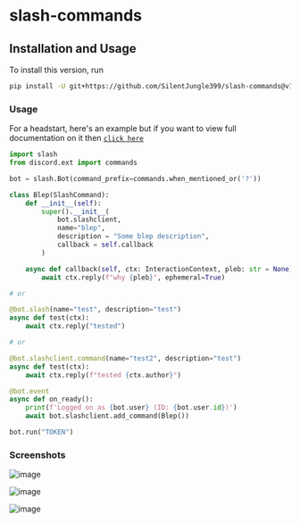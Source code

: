 # slash-commands

## Installation and Usage

To install this version, run 
```bash
pip install -U git+https://github.com/SilentJungle399/slash-commands@v1
```

### Usage

For a headstart, here's an example 
but if you want to view full
documentation on it then [`click here`](https://dpy-slash.rtfd.io)

```py
import slash
from discord.ext import commands

bot = slash.Bot(command_prefix=commands.when_mentioned_or('?'))

class Blep(SlashCommand):
    def __init__(self):
        super().__init__(
            bot.slashclient,
            name="blep",
            description = "Some blep description",
            callback = self.callback
        )

    async def callback(self, ctx: InteractionContext, pleb: str = None):
        await ctx.reply(f"why {pleb}", ephemeral=True)

# or

@bot.slash(name="test", description="test")
async def test(ctx):
    await ctx.reply("tested")

# or

@bot.slashclient.command(name="test2", description="test")
async def test(ctx):
    await ctx.reply(f"tested {ctx.author}")

@bot.event
async def on_ready():
    print(f'Logged on as {bot.user} (ID: {bot.user.id})')
    await bot.slashclient.add_command(Blep())

bot.run("TOKEN")
```


### Screenshots

![image](https://user-images.githubusercontent.com/75272148/127775083-6722865b-b38a-4c1c-aeab-67792448224b.png)

![image](https://user-images.githubusercontent.com/75272148/127775088-8504cd9d-0b94-4e82-a683-e8acb6cc0f43.png)

![image](https://user-images.githubusercontent.com/75272148/127775094-75c435c7-6600-4a43-9433-80482692821f.png)
